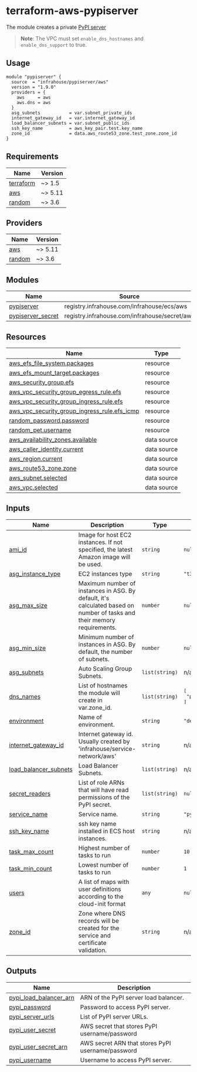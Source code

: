 # terraform-aws-pypiserver
The module creates a private [PyPI server](https://github.com/pypiserver/pypiserver)

> **Note**: The VPC must set `enable_dns_hostnames` and  `enable_dns_support` to true.

## Usage

```hcl
module "pypiserver" {
  source  = "infrahouse/pypiserver/aws"
  version = "1.9.0"
  providers = {
    aws     = aws
    aws.dns = aws
  }
  asg_subnets           = var.subnet_private_ids
  internet_gateway_id   = var.internet_gateway_id
  load_balancer_subnets = var.subnet_public_ids
  ssh_key_name          = aws_key_pair.test.key_name
  zone_id               = data.aws_route53_zone.test_zone.zone_id
}
```
## Requirements

| Name | Version |
|------|---------|
| <a name="requirement_terraform"></a> [terraform](#requirement\_terraform) | ~> 1.5 |
| <a name="requirement_aws"></a> [aws](#requirement\_aws) | ~> 5.11 |
| <a name="requirement_random"></a> [random](#requirement\_random) | ~> 3.6 |

## Providers

| Name | Version |
|------|---------|
| <a name="provider_aws"></a> [aws](#provider\_aws) | ~> 5.11 |
| <a name="provider_random"></a> [random](#provider\_random) | ~> 3.6 |

## Modules

| Name | Source | Version |
|------|--------|---------|
| <a name="module_pypiserver"></a> [pypiserver](#module\_pypiserver) | registry.infrahouse.com/infrahouse/ecs/aws | 5.8.1 |
| <a name="module_pypiserver_secret"></a> [pypiserver\_secret](#module\_pypiserver\_secret) | registry.infrahouse.com/infrahouse/secret/aws | 1.0.0 |

## Resources

| Name | Type |
|------|------|
| [aws_efs_file_system.packages](https://registry.terraform.io/providers/hashicorp/aws/latest/docs/resources/efs_file_system) | resource |
| [aws_efs_mount_target.packages](https://registry.terraform.io/providers/hashicorp/aws/latest/docs/resources/efs_mount_target) | resource |
| [aws_security_group.efs](https://registry.terraform.io/providers/hashicorp/aws/latest/docs/resources/security_group) | resource |
| [aws_vpc_security_group_egress_rule.efs](https://registry.terraform.io/providers/hashicorp/aws/latest/docs/resources/vpc_security_group_egress_rule) | resource |
| [aws_vpc_security_group_ingress_rule.efs](https://registry.terraform.io/providers/hashicorp/aws/latest/docs/resources/vpc_security_group_ingress_rule) | resource |
| [aws_vpc_security_group_ingress_rule.efs_icmp](https://registry.terraform.io/providers/hashicorp/aws/latest/docs/resources/vpc_security_group_ingress_rule) | resource |
| [random_password.password](https://registry.terraform.io/providers/hashicorp/random/latest/docs/resources/password) | resource |
| [random_pet.username](https://registry.terraform.io/providers/hashicorp/random/latest/docs/resources/pet) | resource |
| [aws_availability_zones.available](https://registry.terraform.io/providers/hashicorp/aws/latest/docs/data-sources/availability_zones) | data source |
| [aws_caller_identity.current](https://registry.terraform.io/providers/hashicorp/aws/latest/docs/data-sources/caller_identity) | data source |
| [aws_region.current](https://registry.terraform.io/providers/hashicorp/aws/latest/docs/data-sources/region) | data source |
| [aws_route53_zone.zone](https://registry.terraform.io/providers/hashicorp/aws/latest/docs/data-sources/route53_zone) | data source |
| [aws_subnet.selected](https://registry.terraform.io/providers/hashicorp/aws/latest/docs/data-sources/subnet) | data source |
| [aws_vpc.selected](https://registry.terraform.io/providers/hashicorp/aws/latest/docs/data-sources/vpc) | data source |

## Inputs

| Name | Description | Type | Default | Required |
|------|-------------|------|---------|:--------:|
| <a name="input_ami_id"></a> [ami\_id](#input\_ami\_id) | Image for host EC2 instances. If not specified, the latest Amazon image will be used. | `string` | `null` | no |
| <a name="input_asg_instance_type"></a> [asg\_instance\_type](#input\_asg\_instance\_type) | EC2 instances type | `string` | `"t3.micro"` | no |
| <a name="input_asg_max_size"></a> [asg\_max\_size](#input\_asg\_max\_size) | Maximum number of instances in ASG. By default, it's calculated based on number of tasks and their memory requirements. | `number` | `null` | no |
| <a name="input_asg_min_size"></a> [asg\_min\_size](#input\_asg\_min\_size) | Minimum number of instances in ASG. By default, the number of subnets. | `number` | `null` | no |
| <a name="input_asg_subnets"></a> [asg\_subnets](#input\_asg\_subnets) | Auto Scaling Group Subnets. | `list(string)` | n/a | yes |
| <a name="input_dns_names"></a> [dns\_names](#input\_dns\_names) | List of hostnames the module will create in var.zone\_id. | `list(string)` | <pre>[<br/>  "pypiserver"<br/>]</pre> | no |
| <a name="input_environment"></a> [environment](#input\_environment) | Name of environment. | `string` | `"development"` | no |
| <a name="input_internet_gateway_id"></a> [internet\_gateway\_id](#input\_internet\_gateway\_id) | Internet gateway id. Usually created by 'infrahouse/service-network/aws' | `string` | n/a | yes |
| <a name="input_load_balancer_subnets"></a> [load\_balancer\_subnets](#input\_load\_balancer\_subnets) | Load Balancer Subnets. | `list(string)` | n/a | yes |
| <a name="input_secret_readers"></a> [secret\_readers](#input\_secret\_readers) | List of role ARNs that will have read permissions of the PyPI secret. | `list(string)` | `null` | no |
| <a name="input_service_name"></a> [service\_name](#input\_service\_name) | Service name. | `string` | `"pypiserver"` | no |
| <a name="input_ssh_key_name"></a> [ssh\_key\_name](#input\_ssh\_key\_name) | ssh key name installed in ECS host instances. | `string` | n/a | yes |
| <a name="input_task_max_count"></a> [task\_max\_count](#input\_task\_max\_count) | Highest number of tasks to run | `number` | `10` | no |
| <a name="input_task_min_count"></a> [task\_min\_count](#input\_task\_min\_count) | Lowest number of tasks to run | `number` | `1` | no |
| <a name="input_users"></a> [users](#input\_users) | A list of maps with user definitions according to the cloud-init format | `any` | `null` | no |
| <a name="input_zone_id"></a> [zone\_id](#input\_zone\_id) | Zone where DNS records will be created for the service and certificate validation. | `string` | n/a | yes |

## Outputs

| Name | Description |
|------|-------------|
| <a name="output_pypi_load_balancer_arn"></a> [pypi\_load\_balancer\_arn](#output\_pypi\_load\_balancer\_arn) | ARN of the PyPI server load balancer. |
| <a name="output_pypi_password"></a> [pypi\_password](#output\_pypi\_password) | Password to access PyPI server. |
| <a name="output_pypi_server_urls"></a> [pypi\_server\_urls](#output\_pypi\_server\_urls) | List of PyPI server URLs. |
| <a name="output_pypi_user_secret"></a> [pypi\_user\_secret](#output\_pypi\_user\_secret) | AWS secret that stores PyPI username/password |
| <a name="output_pypi_user_secret_arn"></a> [pypi\_user\_secret\_arn](#output\_pypi\_user\_secret\_arn) | AWS secret ARN that stores PyPI username/password |
| <a name="output_pypi_username"></a> [pypi\_username](#output\_pypi\_username) | Username to access PyPI server. |
